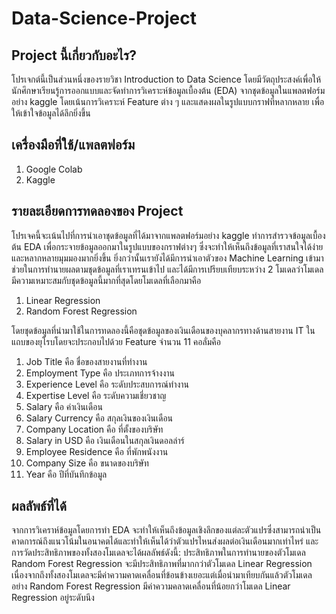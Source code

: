 # Data-Science-Project

## Project นี้เกี่ยวกับอะไร?
 โปรเจกต์นี้เป็นส่วนหนึ่งของรายวิชา Introduction to Data Science โดยมีวัตถุประสงค์เพื่อให้นักศึกษาเรียนรู้การออกแบบและจัดทำการวิเคราะห์ข้อมูลเบื้องต้น (EDA) จากชุดข้อมูลในแพลตฟอร์มอย่าง kaggle โดยเน้นการวิเคราะห์ Feature ต่าง ๆ และแสดงผลในรูปแบบกราฟที่หลากหลาย เพื่อให้เข้าใจข้อมูลได้ลึกยิ่งขึ้น 

 ## เครื่องมือที่ใช้/แพลตฟอร์ม
 1. Google Colab
 2. Kaggle

## รายละเอียดการทดลองของ Project 
โปรเจคนี้จะเน้นไปที่การนำเอาชุดข้อมูลที่ได้มาจากแพลตฟอร์มอย่าง kaggle ทำการสำรวจข้อมูลเบื้องต้น EDA เพื่อกระจายข้อมูลออกมาในรูปแบบของกราฟต่างๆ ซึ่งจะทำให้เห็นถึงข้อมูลที่เราสนใจได้ง่ายและหลากหลายมุมมองมากยิ่งขึ้น ยิ่งกว่านั้นเรายังได้มีการนำเอาตัวของ Machine Learning เข้ามาช่วยในการทำนายผลตามชุดข้อมูลที่เราเทรนเข้าไป และได้มีการเปรียบเทียบระหว่าง 2 โมเดลว่าโมเดลมีความเหมาะสมกับชุดข้อมูลนี้มากที่สุดโดยโมเดลที่เลือกมาคือ
1. Linear Regression
2. Random Forest Regression

โดยชุดข้อมูลที่นำมาใช้ในการทดลองนี้คือชุดข้อมูลของเงินเดือนของบุคลากรทางด้านสายงาน IT ในแถบของยุโรบโดยจะประกอบไปด้วย Feature จำนวน 11 คอลั่มคือ
1. Job Title คือ ชื่อของสายงานที่ทำงาน
2. Employment Type คือ ประเภทการจ้างงาน
3. Experience Level คือ ระดับประสบการณ์ทำงาน
4. Expertise Level คือ ระดับความเชี่ยวชาญ
5. Salary คือ ค่าเงินเดือน
6. Salary Currency คือ สกุลเงินของเงินเดือน
7. Company Location คือ ที่ตั้งของบริษัท
8. Salary in USD คือ เงินเดือนในสกุลเงินดอลล่าร์
9. Employee Residence คือ ที่พักพนังงาน
10. Company Size คือ ขนาดของบริษัท
11. Year คือ ปีที่บันทึกข้อมูล

## ผลลัพธ์ที่ได้
จากการวิเคราห์ข้อมูลโดยการทำ EDA จะทำให้เห็นถึงข้อมูลเชิงลึกของแต่ละตัวแปรซึ่งสามารถนำเป็นคาดการณ์ถึงแนวโน้มในอนาคตได้และทำให้เห็นได้ว่าตัวแปรไหนส่งผลต่อเงินเดือนมากเท่าไหร่
และการวัดประสิทธิภาพของทั้งสองโมเดลจะได้ผลลัพธ์ดังนี้: ประสิทธิภาพในการทำนายของตัวโมเดล Random Forest Regression จะมีประสิทธิภาพที่มากกว่าตัวโมเดล Linear Regression เนื่องจากถึงทั้งสองโมเดลจะมีค่าความคาดเคลื่อนที่ข้อนข้างเยอะแต่เมื่อนำมาเทียบกันแล้วตัวโมเดลอย่าง Random Forest Regression มีค่าความคลาดเคลื่อนที่น้อยกว่าโมเดล Linear Regression อยู่ระดับนึง
